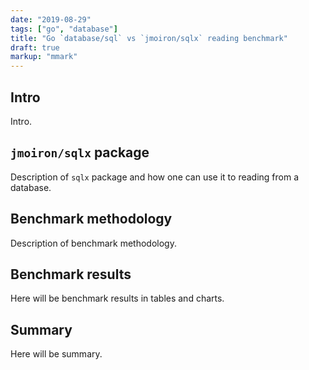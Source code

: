 ```yaml
---
date: "2019-08-29"
tags: ["go", "database"]
title: "Go `database/sql` vs `jmoiron/sqlx` reading benchmark"
draft: true
markup: "mmark"
---
```


## Intro
Intro.

## `jmoiron/sqlx` package
Description of `sqlx` package and how one can use it to reading from a database.

## Benchmark methodology
Description of benchmark methodology.

## Benchmark results
Here will be benchmark results in tables and charts.

## Summary
Here will be summary.

